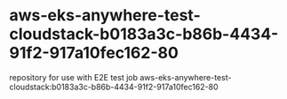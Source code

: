 # aws-eks-anywhere-test-cloudstack-b0183a3c-b86b-4434-91f2-917a10fec162-80
repository for use with E2E test job aws-eks-anywhere-test-cloudstack:b0183a3c-b86b-4434-91f2-917a10fec162-80
